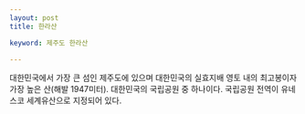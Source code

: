 ```yaml
---
layout: post
title: 한라산

keyword: 제주도 한라산

---
```


<p>대한민국에서 가장 큰 섬인 제주도에 있으며 대한민국의 실효지배 영토 내의 최고봉이자 가장 높은 산(해발 1947미터). 대한민국의 국립공원 중 하나이다. 국립공원 전역이 유네스코 세계유산으로 지정되어 있다.</p>